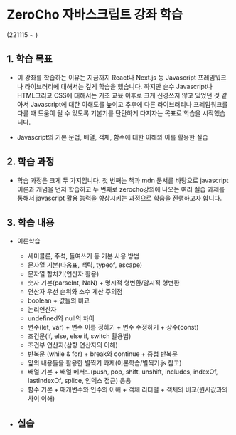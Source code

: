 # ZeroCho 자바스크립트 강좌 학습

(221115 ~ )

## 1. 학습 목표

- 이 강좌를 학습하는 이유는 지금까지 React나 Next.js 등 Javascript 프레임워크나 라이브러리에 대해서는 깊게 학습을 했습니다. 하지만 순수 Javascript나 HTML그리고 CSS에 대해서는 기초 교육 이후로 크게 신경쓰지 않고 있었던 것 같아서 Javascript에 대한 이해도를 높이고 추후에 다른 라이브러리나 프레임워크를 다룰 때 도움이 될 수 있도록 기본기를 탄탄하게 다지자는 목표로 학습을 시작했습니다.

- Javascript의 기본 문법, 배열, 객체, 함수에 대한 이해와 이를 활용한 실습

## 2. 학습 과정

- 학습 과정은 크게 두 가지입니다. 첫 번째는 책과 mdn 문서를 바탕으로 javascript 이론과 개념을 먼저 학습하고 두 번째로 zerocho강의에 나오는 여러 실습 과제를 통해서 javascript 활용 능력을 향상시키는 과정으로 학습을 진행하고자 합니다.

## 3. 학습 내용

- 이론학습

  - 세미콜론, 주석, 들여쓰기 등 기본 사용 방법
  - 문자열 기본(따옴표, 백틱, typeof, escape)
  - 문자열 합치기(연산자 활용)
  - 숫자 기본(parseInt, NaN) + 명시적 형변환/암시적 형변환
  - 연산자 우선 순위와 소수 계산 주의점
  - boolean + 값들의 비교
  - 논리연산자
  - undefined와 null의 차이
  - 변수(let, var) + 변수 이름 정하기 + 변수 수정하기 + 상수(const)
  - 조건문(if, else, else if, switch 활용법)
  - 조건부 연산자(삼항 연산자의 이해)
  - 반복문 (while & for) + break와 continue + 중첩 반복문
  - 앞의 내용들을 활용한 별찍기 과제(이론학습/별찍기.js 참고)
  - 배열 기본 + 배열 메서드(push, pop, shift, unshift, includes, indexOf, lastIndexOf, splice, 인덱스 접근) 응용
  - 함수 기본 + 매개변수와 인수의 이해 + 객체 리터럴 + 객체의 비교(원시값과의 차이 이해)

- ## 실습
